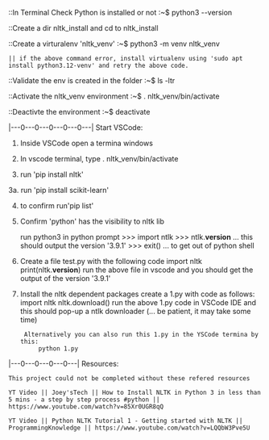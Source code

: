 ::In Terminal Check Python is installed or not 
    :~<path>$ python3 --version

::Create a dir nltk_install and cd to nltk_install 

::Create a virturalenv 'nltk_venv'
    :~<path>$ python3 -m venv nltk_venv

    || if the above command error, install virtualenv using 'sudo apt install python3.12-venv' and retry the above code.

::Validate the env is created in the folder
    :~<path>$ ls -ltr

::Activate the nltk_venv environment
    :~<path>$ . nltk_venv/bin/activate

::Deactivte the environment 
    :~<path>$ deactivate 

|---0---0---0---0---0---|
Start VSCode:

1. Inside VSCode open a termina windows

2. In vscode terminal, type . nltk_venv/bin/activate

3. run 'pip install nltk' 

3a. run 'pip install scikit-learn'

4. to confirm run'pip list'

5. Confirm 'python' has the visibility to nltk lib
    
    run python3 
    in python prompt 
        >>> import ntlk
        >>> ntlk.__version__   ... this should output the version '3.9.1'
        >>> exit()  ... to get out of python shell

4. Create a file test.py with the following code
        import nltk
        print(nltk.__version__)
    run the above file in vscode and you should get the output of the version '3.9.1'

5. Install the nltk dependent packages 
        create a 1.py with code as follows:
            import nltk
            nltk.download()
        run the above 1.py code in VSCode IDE and this should pop-up a ntlk downloader
            (... be patient, it may take some time)

        Alternatively you can also run this 1.py in the YSCode termina by this:
            python 1.py

        
|---0---0---0---0---|
Resources: 

    This project could not be completed without these refered resources 

    YT Video || Joey'sTech || How to Install NLTK in Python 3 in less than 5 mins - a step by step process #python || https://www.youtube.com/watch?v=85Xr0UGR8qQ

    YT Video || Python NLTK Tutorial 1 - Getting started with NLTK || ProgrammingKnowledge || https://www.youtube.com/watch?v=LQQbW3Pve5U
